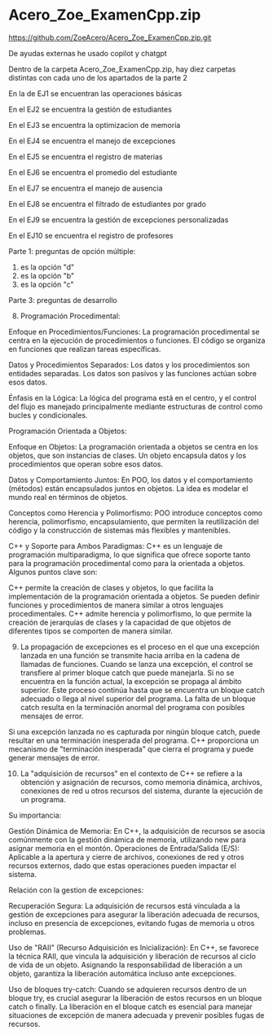 # Acero_Zoe_ExamenCpp.zip

https://github.com/ZoeAcero/Acero_Zoe_ExamenCpp.zip.git

De ayudas externas he usado copilot y chatgpt

Dentro de la  carpeta Acero_Zoe_ExamenCpp.zip, hay diez carpetas distintas con cada uno de los apartados de la parte 2

En la de EJ1 se encuentran las operaciones básicas

En el EJ2 se encuentra la gestión de estudiantes

En el EJ3 se encuentra la optimizacion de memoria

En el EJ4 se encuentra el manejo de excepciones

En el EJ5 se encuentra el registro de materias

En el EJ6 se encuentra el promedio del estudiante

En el EJ7 se encuentra el manejo de ausencia

En el EJ8 se encuentra el filtrado de estudiantes por grado

En el EJ9 se encuentra la gestión de excepciones personalizadas

En el EJ10 se encuentra el registro de profesores







Parte 1: preguntas de opción múltiple:
1. es la opción "d"
2. es la opción "b"
3. es la opción "c"



Parte 3: preguntas de desarrollo

8. Programación Procedimental:

Enfoque en Procedimientos/Funciones: La programación procedimental se centra en la ejecución de procedimientos o funciones. El código se organiza en funciones que realizan tareas específicas.

Datos y Procedimientos Separados: Los datos y los procedimientos son entidades separadas. Los datos son pasivos y las funciones actúan sobre esos datos.

Énfasis en la Lógica: La lógica del programa está en el centro, y el control del flujo es manejado principalmente mediante estructuras de control como bucles y condicionales.

Programación Orientada a Objetos:

Enfoque en Objetos: La programación orientada a objetos se centra en los objetos, que son instancias de clases. Un objeto encapsula datos y los procedimientos que operan sobre esos datos.

Datos y Comportamiento Juntos: En POO, los datos y el comportamiento (métodos) están encapsulados juntos en objetos. La idea es modelar el mundo real en términos de objetos.

Conceptos como Herencia y Polimorfismo: POO introduce conceptos como herencia, polimorfismo, encapsulamiento, que permiten la reutilización del código y la construcción de sistemas más flexibles y mantenibles.

C++ y Soporte para Ambos Paradigmas:
C++ es un lenguaje de programación multiparadigma, lo que significa que ofrece soporte tanto para la programación procedimental como para la orientada a objetos. Algunos puntos clave son:

 C++ permite la creación de clases y objetos, lo que facilita la implementación de la programación orientada a objetos.
 Se pueden definir funciones y procedimientos de manera similar a otros lenguajes procedimentales.
 C++ admite herencia y polimorfismo, lo que permite la creación de jerarquías de clases y la capacidad de que objetos de diferentes tipos se comporten de manera similar.



 9. La propagación de excepciones es el proceso en el que una excepción lanzada en una función se transmite hacia arriba en la cadena de llamadas de funciones. Cuando se lanza una excepción, el control se transfiere al primer bloque catch que puede manejarla. Si no se encuentra en la función actual, la excepción se propaga al ámbito superior. Este proceso continúa hasta que se encuentra un bloque catch adecuado o llega al nivel superior del programa. La falta de un bloque catch resulta en la terminación anormal del programa con posibles mensajes de error.

 Si una excepción lanzada no es capturada por ningún bloque catch, puede resultar en una terminación inesperada del programa. C++ proporciona un mecanismo de "terminación inesperada" que cierra el programa y puede generar mensajes de error.



 10. La "adquisición de recursos" en el contexto de C++ se refiere a la obtención y asignación de recursos, como memoria dinámica, archivos, conexiones de red u otros recursos del sistema, durante la ejecución de un programa.

Su importancia:

 Gestión Dinámica de Memoria: En C++, la adquisición de recursos se asocia comúnmente con la gestión dinámica de memoria, utilizando new para asignar memoria en el montón.
Operaciones de Entrada/Salida (E/S): Aplicable a la apertura y cierre de archivos, conexiones de red y otros recursos externos, dado que estas operaciones pueden impactar el sistema.

Relación con la gestion de excepciones:

Recuperación Segura: La adquisición de recursos está vinculada a la gestión de excepciones para asegurar la liberación adecuada de recursos, incluso en presencia de excepciones, evitando fugas de memoria u otros problemas.

Uso de "RAII" (Recurso Adquisición es Inicialización): En C++, se favorece la técnica RAII, que vincula la adquisición y liberación de recursos al ciclo de vida de un objeto. Asignando la responsabilidad de liberación a un objeto, garantiza la liberación automática incluso ante excepciones.

Uso de bloques try-catch: Cuando se adquieren recursos dentro de un bloque try, es crucial asegurar la liberación de estos recursos en un bloque catch o finally. La liberación en el bloque catch es esencial para manejar situaciones de excepción de manera adecuada y prevenir posibles fugas de recursos.
